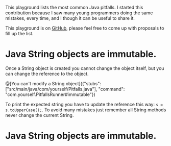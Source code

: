 This playground lists the most common Java pitfalls. I started this contribution because I saw many young programmers doing the same mistakes, every time, and I though it can be useful to share it.

This playground is on [GitHub](https://github.com), please feel free to come up with proposals to fill up the list.

# Java String objects are immutable.
Once a String object is created you cannot change the object itself, but you can change the reference to the object.

@[You can't modify a String object]({"stubs": ["src/main/java/com/yourself/Pitfalls.java"], "command": "com.yourself.PitfallsRunner#immutable"})

To print the expected string you have to update the reference this way: `s = s.toUpperCase();`.
To avoid many mistakes just remember all String methods never change the current String.

# Java String objects are immutable.